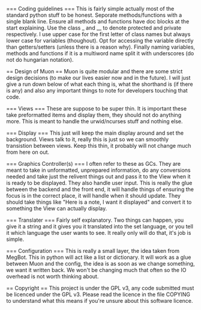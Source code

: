 === Coding guidelines ===
This is fairly simple actually most of the standard python stuff to be honest. Seporate methods/functions with a single blank line.
Ensure all methods and functions have doc blocks at the start explaining. Use the class _ and __ to denote protected and private 
respectively. I use upper case for the first letter of class names but always lower case for variables (thoughout). Opt for accessing the variable directly than getters/setters (unless there is a reason why). Finally naming variables, methods and functions if it is a multiword name split it with underscores (do not do hungarian notation).

== Design of Muon ==
Muon is quite modular and there are some strict design decisions (to make our lives easier now and in the future). I will just give a run down below of what each thing is, what the shorthand is (if there is any) and also any important things to note for developers touching that code.

=== Views ===
These are suppose to be super thin. It is important these take preformatted items and display them, they should not do anything more. This is meant to handle the urwid/ncurses stuff and nothing else.

=== Display ===
This just will keep the main display around and set the background. Views talk to it, really this is just so we can smoothly transistion between views. Keep this thin, it probably will not change much from here on out.

=== Graphics Controller(s) ===
I often refer to these as GCs. They are meant to take in unformatted, unprepared information, do any conversions needed and take just the relivent things out and pass it to the View when it is ready to be displayed. They also handle user input. This is really the glue between the backend and the front end, it will handle things of ensuring the focus is in the correct place, it will handle when it should update. They should take things like "Here is a note, I want it displayed" and convert it to something the View can actually display.

=== Translater ===
Fairly self explanatory. Two things can happen, you give it a string and it gives you it translated into the set language, or you tell it which language the user wants to see. It really only will do that, it's job is simple.

=== Configuration ===
This is really a small layer, the idea taken from MegBot. This in python will act like a list or dictionary. It will work as a glue between Muon and the config, the idea is as soon as we change something, we want it written back. We won't be changing much that often so the IO overhead is not worth thinking about. 

== Copyright ==
This project is under the GPL v3, any code submitted must be licenced under the GPL v3. Please read the licence in the file COPYING to understand what this means if you're unsure about this software licence.

